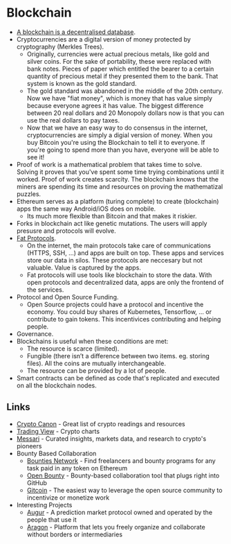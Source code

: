 
# Blockchain

- [A blockchain is a decentralised database](https://www.youtube.com/watch?v=bBC-nXj3Ng4).
- Cryptocurrencies are a digital version of money protected by cryptography (Merkles Trees).
  - Originally, currencies were actual precious metals, like gold and silver coins. For the sake of portability, these were replaced with bank notes. Pieces of paper which entitled the bearer to a certain quantity of precious metal if they presented them to the bank. That system is known as the gold standard.
  - The gold standard was abandoned in the middle of the 20th century. Now we have "fiat money", which is money that has value simply because everyone agrees it has value. The biggest difference between 20 real dollars and 20 Monopoly dollars now is that you can use the real dollars to pay taxes.
  - Now that we have an easy way to do consensus in the internet, cryptocurrencies are simply a digial version of money. When you buy Bitcoin you're using the Blockchain to tell it to everyone. If you're going to spend more than you have, everyone will be able to see it!
- Proof of work is a mathematical problem that takes time to solve. Solving it proves that you've spent some time trying combinations until it worked. Proof of work creates scarcity. The blockchain knows that the miners are spending its time and resources on proving the mathematizal puzzles.
- Ethereum serves as a platform (turing complete) to create (blockchain) apps the same way Android/iOS does on mobile.
  - Its much more flexible than Bitcoin and that makes it riskier.
- Forks in blockchain act like genetic mutations. The users will apply presusre and protocols will evolve.
- [Fat Protocols](https://www.usv.com/writing/2016/08/fat-protocols/).
  - On the internet, the main protocols take care of communications (HTTPS, SSH, ...) and apps are built on top. These apps and services store our data in silos. These protocols are neccesary but not valuable. Value is captured by the apps.
  - Fat protocols will use tools like blockchain to store the data. With open protocols and decentralized data, apps are only the frontend of the services.
- Protocol and Open Source Funding.
  - Open Source projects could have a protocol and incentive the economy. You could buy shares of Kubernetes, Tensorflow, ... or contribute to gain tokens. This incentivices contributing and helping people.
- Governance.
- Blockchains is useful when these conditions are met:
  - The resource is scarce (limited).
  - Fungible (there isn’t a difference between two items. eg. storing files). All the coins are mutually interchangeable.
  - The resource can be provided by a lot of people.
- Smart contracts can be defined as code that's replicated and executed on all the blockchain nodes.

## Links

- [Crypto Canon](https://a16z.com/2018/02/10/crypto-readings-resources/) - Great list of crypto readings and resources
- [Trading View](https://www.tradingview.com/markets/cryptocurrencies/) - Crypto charts
- [Messari](https://messari.io/) - Curated insights, markets data, and research to crypto's pioneers
- Bounty Based Collaboration
  - [Bounties Network](https://bounties.network/) - Find freelancers and bounty programs for any task paid in any token on Ethereum
  - [Open Bounty](https://openbounty.status.im/) - Bounty-based collaboration tool that plugs right into GitHub
  - [Gitcoin](https://gitcoin.co/) - The easiest way to leverage the open source community to incentivize or monetize work
- Interesting Projects
  - [Augur](https://www.augur.net/) - A prediction market protocol owned and operated by the people that use it
  - [Aragon](https://aragon.org/) - Platform that lets you freely organize and collaborate without borders or intermediaries
